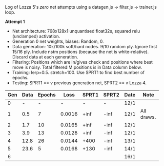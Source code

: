 Log of Lozza 5's *zero* net attempts using a datagen.js -> filter.js -> trainer.js loop.

**Attempt 1**

- Net architecture: 768x128x1 unquantised float32s, squared relu (unclamped) activation. 
- Generation 0 net weights, biases: Random, 0.
- Data generation: 10k/100k soft/hard nodes. 9/10 random ply. Ignore first 15/16 ply. Include nstm positions (because the net is white-relative). Discard data at each generation. 
- Filtering: Positions which are in/gives check and positions where best move is noisy. Total filtered M positions is in Data column below. 
- Training: lerp=0.5. stretch=100. Use SPRT1 to find best number of epochs.
- Testing: SPRT1 == v previous generation net, SPRT2 == v Lozza 4. 

| Gen | Data | Epochs | Loss | SPRT1 | SPRT2 | Date | Note |
| --- | ---- | ------ | ---- | ----- | ----- | ---- | ---- | 
| 0  | -     | -  | -      | -    | -    | 12/1 |  |
| 1  | 0.5   | 7  | 0.0016 | +inf | -inf | 12/1 | All draws. |
| 2  | 1.7   | 10 | 0.0165 | +inf | -inf | 12/1 | |
| 3  | 3.9   | 13 | 0.0128 | +inf | -inf | 12/1 | |
| 4  | 12.8  | 26 | 0.0144 | +400 | -inf | 13/1 | |
| 5  | 23.6  | 5 | 0.0168 | +130 | -inf | 14/1 | |
| 6  |   |  |  |  |  | 16/1 | |



